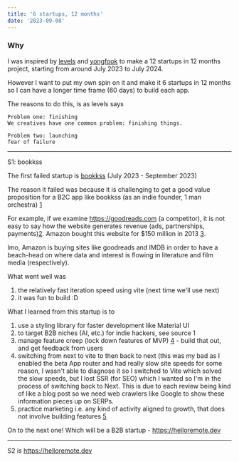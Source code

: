 ```yaml
---
title: '6 startups, 12 months'
date: '2023-09-08'
---
```


### Why

I was inspired by [levels](https://levels.io/12-startups-12-months) and [yongfook](https://blog.yongfook.com/12-startups-in-12-months.html) to make a 12 startups in 12 months project, starting from around July 2023 to July 2024.

However I want to put my own spin on it and make it 6 startups in 12 months so I can have a longer time frame (60 days) to build each app.

The reasons to do this, is as levels says

```
Problem one: finishing
We creatives have one common problem: finishing things.
```

```
Problem two: launching
fear of failure
```

---

S1: bookkss

The first failed startup is [bookkss](https://bookkss.com) (July 2023 - September 2023)

The reason it failed was because it is challenging to get a good value proposition for a B2C app like bookkss (as an indie founder, 1 man orchestra) [1](https://twitter.com/levelsio/status/1451455052623745033) 

For example, if we examine https://goodreads.com (a competitor), it is not easy to say how the website generates revenue (ads, partnerships, payments)[2](https://www.thepassivevoice.com/how-does-goodreads-make-money/). Amazon bought this website for $150 million in 2013 [3](https://www.washingtonpost.com/technology/2023/07/01/amazon-goodreads-elizabeth-gilbert/).

Imo, Amazon is buying sites like goodreads and IMDB in order to have a beach-head on where data and interest is flowing in literature and film media (respectively).

What went well was
1. the relatively fast iteration speed using vite (next time we'll use next)
2. it was fun to build :D

What I learned from this startup is to 
1. use a styling library for faster development like Material UI
2. to target B2B niches (AI, etc.) for indie hackers, see source 1
3. manage feature creep (lock down features of MVP) [4](https://fastercapital.com/content/Lean-Startup--Feature-Creep.html#Key-Takeaways-on-Lean-Startups-and-Feature-Creep) - build that out, and get feedback from users
4. switching from next to vite to then back to next (this was my bad as I enabled the beta App router and had really slow site speeds for some reason, I wasn't able to diagnose it so I switched to Vite which solved the slow speeds, but I lost SSR (for SEO) which I wanted so I'm in the process of switching back to Next. This is due to each review being kind of like a blog post so we need web crawlers like Google to show these information pieces up on SERPs. 
5. practice marketing i.e. any kind of activity aligned to growth, that does not involve building features [5](https://www.bannerbear.com/blog/one-year-of-marketing-a-saas-from-10k-to-20k-mrr/)


On to the next one! Which will be a B2B startup - https://helloremote.dev

---

S2 is https://helloremote.dev
